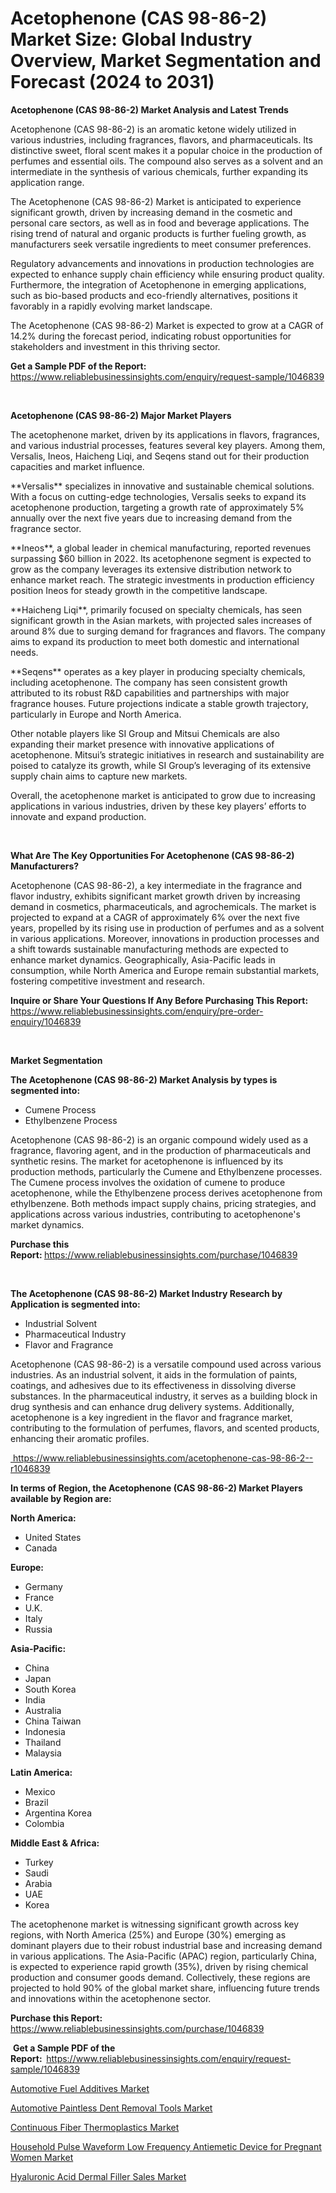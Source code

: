 <p><h1>Acetophenone (CAS 98-86-2) Market Size: Global Industry Overview, Market Segmentation and Forecast (2024 to 2031)</h1></p><p><strong>Acetophenone (CAS 98-86-2) Market Analysis and Latest Trends</strong></p>
<p><p>Acetophenone (CAS 98-86-2) is an aromatic ketone widely utilized in various industries, including fragrances, flavors, and pharmaceuticals. Its distinctive sweet, floral scent makes it a popular choice in the production of perfumes and essential oils. The compound also serves as a solvent and an intermediate in the synthesis of various chemicals, further expanding its application range.</p><p>The Acetophenone (CAS 98-86-2) Market is anticipated to experience significant growth, driven by increasing demand in the cosmetic and personal care sectors, as well as in food and beverage applications. The rising trend of natural and organic products is further fueling growth, as manufacturers seek versatile ingredients to meet consumer preferences.</p><p>Regulatory advancements and innovations in production technologies are expected to enhance supply chain efficiency while ensuring product quality. Furthermore, the integration of Acetophenone in emerging applications, such as bio-based products and eco-friendly alternatives, positions it favorably in a rapidly evolving market landscape.</p><p>The Acetophenone (CAS 98-86-2) Market is expected to grow at a CAGR of 14.2% during the forecast period, indicating robust opportunities for stakeholders and investment in this thriving sector.</p></p>
<p><strong>Get a Sample PDF of the Report:&nbsp;</strong> <a href="https://www.reliablebusinessinsights.com/enquiry/request-sample/1046839?utm_campaign=84&utm_medium=2&utm_source=Github&utm_content=ia&utm_term=06122024&utm_id=acetophenone-cas-98-86-2">https://www.reliablebusinessinsights.com/enquiry/request-sample/1046839</a></p>
<p>&nbsp;</p>
<p><strong>Acetophenone (CAS 98-86-2) Major Market Players</strong></p>
<p><p>The acetophenone market, driven by its applications in flavors, fragrances, and various industrial processes, features several key players. Among them, Versalis, Ineos, Haicheng Liqi, and Seqens stand out for their production capacities and market influence.</p><p>**Versalis** specializes in innovative and sustainable chemical solutions. With a focus on cutting-edge technologies, Versalis seeks to expand its acetophenone production, targeting a growth rate of approximately 5% annually over the next five years due to increasing demand from the fragrance sector.</p><p>**Ineos**, a global leader in chemical manufacturing, reported revenues surpassing $60 billion in 2022. Its acetophenone segment is expected to grow as the company leverages its extensive distribution network to enhance market reach. The strategic investments in production efficiency position Ineos for steady growth in the competitive landscape.</p><p>**Haicheng Liqi**, primarily focused on specialty chemicals, has seen significant growth in the Asian markets, with projected sales increases of around 8% due to surging demand for fragrances and flavors. The company aims to expand its production to meet both domestic and international needs.</p><p>**Seqens** operates as a key player in producing specialty chemicals, including acetophenone. The company has seen consistent growth attributed to its robust R&D capabilities and partnerships with major fragrance houses. Future projections indicate a stable growth trajectory, particularly in Europe and North America.</p><p>Other notable players like SI Group and Mitsui Chemicals are also expanding their market presence with innovative applications of acetophenone. Mitsui’s strategic initiatives in research and sustainability are poised to catalyze its growth, while SI Group’s leveraging of its extensive supply chain aims to capture new markets.</p><p>Overall, the acetophenone market is anticipated to grow due to increasing applications in various industries, driven by these key players’ efforts to innovate and expand production.</p></p>
<p>&nbsp;</p>
<p><strong>What Are The Key Opportunities For Acetophenone (CAS 98-86-2) Manufacturers?</strong></p>
<p><p>Acetophenone (CAS 98-86-2), a key intermediate in the fragrance and flavor industry, exhibits significant market growth driven by increasing demand in cosmetics, pharmaceuticals, and agrochemicals. The market is projected to expand at a CAGR of approximately 6% over the next five years, propelled by its rising use in production of perfumes and as a solvent in various applications. Moreover, innovations in production processes and a shift towards sustainable manufacturing methods are expected to enhance market dynamics. Geographically, Asia-Pacific leads in consumption, while North America and Europe remain substantial markets, fostering competitive investment and research.</p></p>
<p><strong>Inquire or Share Your Questions If Any Before Purchasing This Report:</strong> <a href="https://www.reliablebusinessinsights.com/enquiry/pre-order-enquiry/1046839?utm_campaign=84&utm_medium=2&utm_source=Github&utm_content=ia&utm_term=06122024&utm_id=acetophenone-cas-98-86-2">https://www.reliablebusinessinsights.com/enquiry/pre-order-enquiry/1046839</a></p>
<p>&nbsp;</p>
<p><strong>Market Segmentation</strong></p>
<p><strong>The Acetophenone (CAS 98-86-2) Market Analysis by types is segmented into:</strong></p>
<p><ul><li>Cumene Process</li><li>Ethylbenzene Process</li></ul></p>
<p><p>Acetophenone (CAS 98-86-2) is an organic compound widely used as a fragrance, flavoring agent, and in the production of pharmaceuticals and synthetic resins. The market for acetophenone is influenced by its production methods, particularly the Cumene and Ethylbenzene processes. The Cumene process involves the oxidation of cumene to produce acetophenone, while the Ethylbenzene process derives acetophenone from ethylbenzene. Both methods impact supply chains, pricing strategies, and applications across various industries, contributing to acetophenone's market dynamics.</p></p>
<p><strong>Purchase this Report:&nbsp;</strong><a href="https://www.reliablebusinessinsights.com/purchase/1046839?utm_campaign=84&utm_medium=2&utm_source=Github&utm_content=ia&utm_term=06122024&utm_id=acetophenone-cas-98-86-2">https://www.reliablebusinessinsights.com/purchase/1046839</a></p>
<p>&nbsp;</p>
<p><strong>The Acetophenone (CAS 98-86-2) Market Industry Research by Application is segmented into:</strong></p>
<p><ul><li>Industrial Solvent</li><li>Pharmaceutical Industry</li><li>Flavor and Fragrance</li></ul></p>
<p><p>Acetophenone (CAS 98-86-2) is a versatile compound used across various industries. As an industrial solvent, it aids in the formulation of paints, coatings, and adhesives due to its effectiveness in dissolving diverse substances. In the pharmaceutical industry, it serves as a building block in drug synthesis and can enhance drug delivery systems. Additionally, acetophenone is a key ingredient in the flavor and fragrance market, contributing to the formulation of perfumes, flavors, and scented products, enhancing their aromatic profiles.</p></p>
<p><a href="https://www.reliablebusinessinsights.com/acetophenone-cas-98-86-2--r1046839?utm_campaign=84&utm_medium=2&utm_source=Github&utm_content=ia&utm_term=06122024&utm_id=acetophenone-cas-98-86-2">&nbsp;https://www.reliablebusinessinsights.com/acetophenone-cas-98-86-2--r1046839</a></p>
<p><strong>In terms of Region, the Acetophenone (CAS 98-86-2) Market Players available by Region are:</strong></p>
<p>
    <p> <strong> North America: </strong>
        <ul>
            <li>United States</li>
            <li>Canada</li>
        </ul>
        </p> 
    <p> <strong> Europe: </strong>
        <ul>
            <li>Germany</li>
            <li>France</li>
            <li>U.K.</li>
            <li>Italy</li>
            <li>Russia</li>
        </ul>
        </p> 
    <p> <strong> Asia-Pacific: </strong>
        <ul>
            <li>China</li>
            <li>Japan</li>
            <li>South Korea</li>
            <li>India</li>
            <li>Australia</li>
            <li>China Taiwan</li>
            <li>Indonesia</li>
            <li>Thailand</li>
            <li>Malaysia</li>
        </ul>
        </p> 
    <p> <strong> Latin America: </strong>
        <ul>
            <li>Mexico</li>
            <li>Brazil</li>
            <li>Argentina Korea</li>
            <li>Colombia</li>
        </ul>
        </p> 
    <p> <strong> Middle East & Africa: </strong>
        <ul>
            <li>Turkey</li>
            <li>Saudi</li>
            <li>Arabia</li>
            <li>UAE</li>
            <li>Korea</li>
        </ul>
    </p>
    </p>
<p><p>The acetophenone market is witnessing significant growth across key regions, with North America (25%) and Europe (30%) emerging as dominant players due to their robust industrial base and increasing demand in various applications. The Asia-Pacific (APAC) region, particularly China, is expected to experience rapid growth (35%), driven by rising chemical production and consumer goods demand. Collectively, these regions are projected to hold 90% of the global market share, influencing future trends and innovations within the acetophenone sector.</p></p>
<p><strong>Purchase this Report: </strong><a href="https://www.reliablebusinessinsights.com/purchase/1046839?utm_campaign=84&utm_medium=2&utm_source=Github&utm_content=ia&utm_term=06122024&utm_id=acetophenone-cas-98-86-2">https://www.reliablebusinessinsights.com/purchase/1046839</a></p>
<p>&nbsp;<strong>Get a Sample PDF of the Report:&nbsp;&nbsp;</strong><a href="https://www.reliablebusinessinsights.com/enquiry/request-sample/1046839?utm_campaign=84&utm_medium=2&utm_source=Github&utm_content=ia&utm_term=06122024&utm_id=acetophenone-cas-98-86-2">https://www.reliablebusinessinsights.com/enquiry/request-sample/1046839</a></p>
<p><strong></strong></p>
<p><p><a href="https://github.com/jontyhinseyxe/Market-Research-Report-List-1/blob/main/automotive-fuel-additives-market.md?utm_campaign=84&utm_medium=2&utm_source=Github&utm_content=ia&utm_term=06122024&utm_id=acetophenone-cas-98-86-2">Automotive Fuel Additives Market</a></p><p><a href="https://www.linkedin.com/pulse/projecting-growth-automotive-paintless-dent-removal-tools-ytwfe?utm_campaign=84&utm_medium=2&utm_source=Github&utm_content=ia&utm_term=06122024&utm_id=acetophenone-cas-98-86-2">Automotive Paintless Dent Removal Tools Market</a></p><p><a href="https://www.linkedin.com/pulse/impact-latest-trends-continuous-fiber-thermoplastics-market-rl2se?utm_campaign=84&utm_medium=2&utm_source=Github&utm_content=ia&utm_term=06122024&utm_id=acetophenone-cas-98-86-2">Continuous Fiber Thermoplastics Market</a></p><p><a href="https://issuu.com/reportprime-2/docs/household-pulse-waveform-low-frequency-antiemetic-?utm_campaign=84&utm_medium=2&utm_source=Github&utm_content=ia&utm_term=06122024&utm_id=acetophenone-cas-98-86-2">Household Pulse Waveform Low Frequency Antiemetic Device for Pregnant Women Market</a></p><p><a href="https://github.com/AngelaWalsh696/Market-Research-Report-List-1/blob/main/hyaluronic-acid-dermal-filler-sales-market.md?utm_campaign=84&utm_medium=2&utm_source=Github&utm_content=ia&utm_term=06122024&utm_id=acetophenone-cas-98-86-2">Hyaluronic Acid Dermal Filler Sales Market</a></p></p>